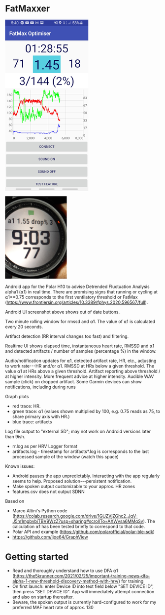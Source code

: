 # FatMaxxer

![Screenshot](https://raw.githubusercontent.com/IanPeake/FatMaxxer/main/screenshot-run-scaled.jpg)

<img src="https://raw.githubusercontent.com/IanPeake/FatMaxxer/main/garmin_alpha1_notification.jpg" width="200">

Android app for the Polar H10 to advise Detrended Fluctuation Analysis alpha1 (⍺1) in real time.
There are promising signs that running or cycling at ⍺1==0.75 corresponds to the first ventilatory threshold or FatMax
(https://www.frontiersin.org/articles/10.3389/fphys.2020.596567/full).

Android UI screenshot above shows out of date buttons.

Two minute rolling window for rmssd and ⍺1. The value of ⍺1 is calculated every 20 seconds.

Artifact detection (RR interval changes too fast) and filtering.

Realtime UI shows elapsed time, instantaneous heart rate, RMSSD and ⍺1 and detected artifacts / number of samples (percentage %) in the window.

Audio/notification updates for ⍺1, detected artifact rate, HR, etc.,
adjusting to work rate---HR and/or ⍺1.
RMSSD at HRs below a given threshold.
The value ⍺1 at HRs above a given threshold.
Artifact reporting above threshold / at higher intensity.
More frequent advice at higher intensity.
Audible WAV sample (click) on dropped artifact.
Some Garmin devices can show notifications, including during runs

Graph plots
- red trace: HR.
- green trace: ⍺1 (values shown multiplied by 100, e.g. 0.75 reads as 75, to share primary axis with HR.)
- blue trace: artifacts

Log file output to "external SD"; may not work on Android versions later than 9ish.
- rr.log as per HRV Logger format
- artifacts.log - timestamp for artifacts*.log is corresponds to the last processed sample of the window (watch this space)

Known issues:
- Android pauses the app unpredictably. Interacting with the app regularly seems to help. Proposed solution---persistent notification.
- Make spoken output customizable to your approx. HR zones
- features.csv does not output SDNN

Based on
- Marco Altini's Python code
(https://colab.research.google.com/drive/1GUZVjZGhc2_JqV-J5m1mgbvbiTBV9WzZ?usp=sharing#scrollTo=AXWvsa6MMqSv).
The calculation ⍺1 has been tested briefly to correspond to that code.
- Polar API and example (https://github.com/polarofficial/polar-ble-sdk)
- https://github.com/jjoe64/GraphView

# Getting started
- Read and thoroughly understand how to use DFA ⍺1 (https://the5krunner.com/2021/02/25/important-training-news-dfa-alpha-1-new-threshold-discovery-method-with-hrv/) for training
- On first launch: enter Device ID into text field below "SET DEVICE ID", then press "SET DEVICE ID". App will immediately attempt connection and also on startup thereafter.
- Beware, the spoken output is currently hard-configured to work for my preferred MAF heart rate of approx. 130
